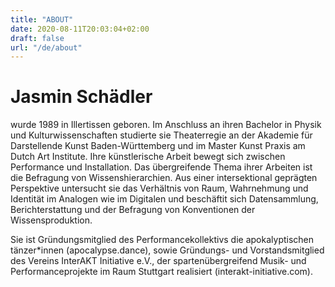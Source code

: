 ```yaml
---
title: "ABOUT"
date: 2020-08-11T20:03:04+02:00
draft: false
url: "/de/about"
---
```


# Jasmin Schädler

wurde 1989 in Illertissen geboren. Im Anschluss an ihren Bachelor in Physik und Kulturwissenschaften studierte sie Theaterregie an der Akademie für Darstellende Kunst Baden-Württemberg und im Master Kunst Praxis am Dutch Art Institute. Ihre künstlerische Arbeit bewegt sich zwischen Performance und Installation. Das übergreifende Thema ihrer Arbeiten ist die Befragung von Wissenshierarchien. Aus einer intersektional geprägten Perspektive untersucht sie das Verhältnis von Raum, Wahrnehmung und Identität im Analogen wie im Digitalen und beschäftit sich Datensammlung, Berichterstattung und der Befragung von Konventionen der Wissensproduktion.

Sie ist Gründungsmitglied des Performancekollektivs die apokalyptischen tänzer*innen (apocalypse.dance), sowie Gründungs- und Vorstandsmitglied des Vereins InterAKT Initiative e.V., der spartenübergreifend Musik- und Performanceprojekte im Raum Stuttgart realisiert (interakt-initiative.com).